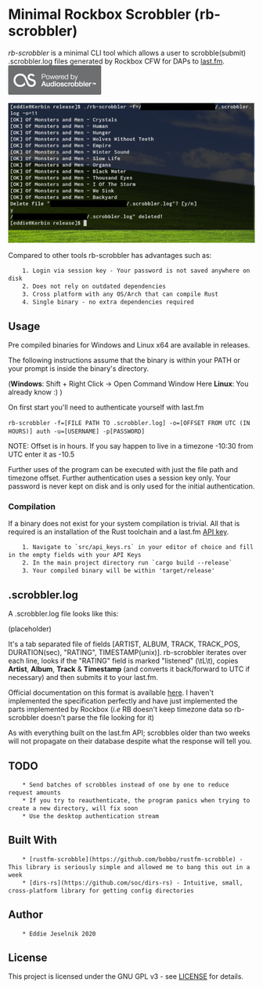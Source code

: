 # Minimal Rockbox Scrobbler (rb-scrobbler)

_rb-scrobbler_ is a minimal CLI tool which allows a user to scrobble(submit) .scrobbler.log files generated by Rockbox CFW for DAPs to [last.fm](https://last.fm).
![badge-as](badge.gif)

![usage](in-action.png)

Compared to other tools rb-scrobbler has advantages such as:

        1. Login via session key - Your password is not saved anywhere on disk
        2. Does not rely on outdated dependencies
        3. Cross platform with any OS/Arch that can compile Rust
        4. Single binary - no extra dependencies required

## Usage

Pre compiled binaries for Windows and Linux x64 are available in releases.

The following instructions assume that the binary is within your PATH or your prompt is inside the binary's directory.

(**Windows**: Shift + Right Click -> Open Command Window Here
**Linux**: You already know :) )

On first start you'll need to authenticate yourself with last.fm

`rb-scrobbler -f=[FILE PATH TO .scrobbler.log] -o=[OFFSET FROM UTC (IN HOURS)] auth -u=[USERNAME] -p[PASSWORD]`

NOTE: Offset is in hours. If you say happen to live in a timezone -10:30 from UTC enter it as -10.5

Further uses of the program can be executed with just the file path and timezone offset. Further authentication uses a session key only.
Your password is never kept on disk and is only used for the initial authentication.

### Compilation

If a binary does not exist for your system compilation is trivial.
All that is required is an installation of the Rust toolchain and a last.fm [API key](https://www.last.fm/api/account/create).

        1. Navigate to `src/api_keys.rs` in your editor of choice and fill in the empty fields with your API Keys
        2. In the main project directory run `cargo build --release`
        3. Your compiled binary will be within 'target/release'

## .scrobbler.log

A .scrobbler.log file looks like this:

(placeholder)

It's a tab separated file of fields [ARTIST, ALBUM, TRACK, TRACK_POS, DURATION(sec), "RATING", TIMESTAMP(unix)].
rb-scrobbler iterates over each line, looks if the "RATING" field is marked "listened" (\tL\t),
copies **Artist**, **Album**, **Track** & **Timestamp** (and converts it back/forward to UTC if necessary) and then submits it to your
last.fm.

Official documentation on this format is available [here](https://web.archive.org/web/20170107015006/http://www.audioscrobbler.net/wiki/Portable_Player_Logging).
I haven't implemented the specification perfectly and have just implemented the parts implemented by Rockbox (_i.e_ RB doesn't keep timezone data
so rb-scrobbler doesn't parse the file looking for it)

As with everything built on the last.fm API; scrobbles older than two weeks will not propagate on their database despite what the response will tell you.

## TODO

        * Send batches of scrobbles instead of one by one to reduce request amounts
        * If you try to reauthenticate, the program panics when trying to create a new directory, will fix soon
        * Use the desktop authentication stream

## Built With

        * [rustfm-scrobble](https://github.com/bobbo/rustfm-scrobble) - This library is seriously simple and allowed me to bang this out in a week
        * [dirs-rs](https://github.com/soc/dirs-rs) - Intuitive, small, cross-platform library for getting config directories

## Author

        * Eddie Jeselnik 2020

## License

This project is licensed under the GNU GPL v3 - see [LICENSE](LICENSE) for details.
